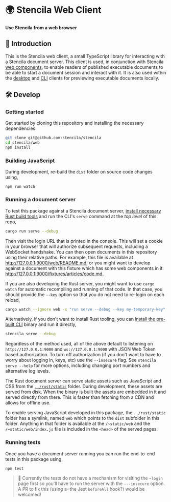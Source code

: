 # 🌍 Stencila Web Client

**Use Stencila from a web browser**

## 👋 Introduction

This is the Stencila web client, a small TypeScript library for interacting with a Stencila document server. This client is used, in conjunction with Stencila [web components](https://github.com/stencila/designa#-designa), to enable readers of published executable documents to be able to start a document session and interact with it. It is also used within the [desktop](https://github.com/stencila/stencila/tree/master/desktop#readme) and [CLI](https://github.com/stencila/stencila/tree/master/clie#readme) clients for previewing executable documents locally.

## 🛠️ Develop

### Getting started

Get started by cloning this repository and installing the necessary dependencies

```sh
git clone git@github.com:stencila/stencila
cd stencila/web
npm install
```

### Building JavaScript

During development, re-build the `dist` folder on source code changes using,

```
npm run watch
```

### Running a document server

To test this package against a Stencila document server, [install necessary Rust build tools](https://rustup.rs/) and run the CLI's `serve` command at the _top level_ of this repo,

```sh
cargo run serve --debug
```

Then visit the login URL that is printed in the console. This will set a cookie in your browser that will authorize subsequent requests, including a WebSocket handshake. You can then open documents in this repository using their relative paths. For example, this file is available at http://127.0.0.1:9000/web/README.md; or you might want to develop against a document with this fixture which has some web components in it: http://127.0.0.1:9000/fixtures/articles/code.md.

If you are also developing the Rust server, you might want to use `cargo watch` for automatic recompiling and running of that code. In that case, you should provide the `--key` option so that you do not need to re-login on each reload,

```sh
cargo watch --ignore web -x "run serve --debug --key my-temporary-key"
```

Alternatively, if you don't want to install Rust tooling, you can [install the pre-built CLI](https://github.com/stencila/stencila/tree/master/cli#-install) binary and run it directly,

```sh
stencila serve --debug
```

Regardless of the method used, all of the above default to listening on `http://127.0.0.1:9000` and `ws://127.0.0.1:9000` with JSON Web Token based authorization. To turn off authorization (if you don't want to have to worry about logging in, keys, etc) use the `--insecure` flag. See `stencila serve --help` for more options, including changing port numbers and alternative log levels.

The Rust document server can serve static assets such as JavaScript and CSS from the [`../rust/static`](../rust/static) folder. During development, these assets are served from disk. When the binary is built the assets are embedded in it and served directly from there. This is faster than fetching from a CDN and allows for offline use.

To enable serving JavaScript developed in this package, the `../rust/static` folder has a symlink, named `web` which points to the `dist` subfolder in this folder. Anything in that folder is available at the `/~static/web` and the `/~static/web/index.js` file is included in the `<head>` of the served pages.

### Running tests

Once you have a document server running you can run the end-to-end tests in this package using,

```sh
npm test
```

> 📢 Currently the tests do not have a mechanism for visiting the `~login` page first so you'll have to run the server with the `---insecure` option. A PR to fix this (using a=the Jest `beforeAll` hook?) would be welcomed!
